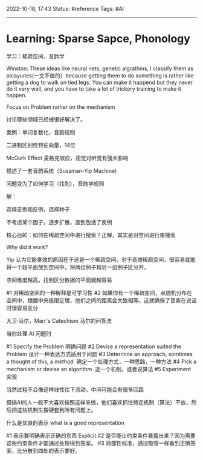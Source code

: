 2022-10-18, 17:43
Status: #reference 
Tags: #AI 

---
# Learning: Sparse Sapce, Phonology

学习：稀疏空间、音韵学

Winston: These ideas like neural nets, genetic algrathms, I classify them as picayunes(一文不值的）because getting them to do something is rather like getting a dog to walk on tied legs. You can make it happend but they never do it very well, and you have to take a lot of trickery training to make it happen.

Focus on Problem rather on the mechanism

讨论哪些领域已经被很好解决了。

案例：单词复数化，音韵规则

二进制区别性特征向量，14位

McGurk Effect 麦格克效应，视觉对听觉有强大影响

描述了一套音韵系统（Sussman-Yip Machine)

问题变为了如何学习（找到），音韵学规则

解：

选择正例和反例，选择种子

不考虑某个因子，逐步扩展，直到包括了反例

核心目的：如何在稀疏空间中进行搜索？正解，其实是对空间进行束搜索

Why did it work?

Yip 认为它能奏效的原因在于这是一个稀疏空间，对于高维稀疏空间，很容易就能将一个超平面放到空间中，将两组例子和另一组例子区分开。

空间维度越高，找到区分数据的平面就越容易

#1 对稀疏空间的一种解释是可学习性
#2 如果你有一个稀疏空间，点随机分布在空间中，根据中央极限定理，他们之间的距离会大致相等。这就确保了音素在说话时很容易区分

大卫·马尔，Marr's Catechism 马尔的问答法

当你处理 AI 问题时

#1 Specify the Problem 明确问题
#2 Devise a representation suited the Problem 设计一种表达方式适用于问题
#3 Determine an approach, somtimes a thought of this, a method  确定一个处理方式，一种思路，一种方法
#4 Pick a mechanism or devise an algorithm  选一个机制，或者说算法
#5 Experiment 实验

当然过程不会像这样线性往下流动，中间可能会有很多回路

但搞AI的人一般不大喜欢按照这样来做，他们喜欢抓住特定机制（算法）不放，然后把这些机制生搬硬套到所有问题上。

什么是优良的表示 what is a good representation

#1 表示要明确表示正确的东西 Explicit
#2 是否能让约束条件暴露出来？因为需要这些约束条件才能通过处理得到答案。
#3 局部性标准，通过吸管一样看到正确答案，比分散到四处的表示要好。